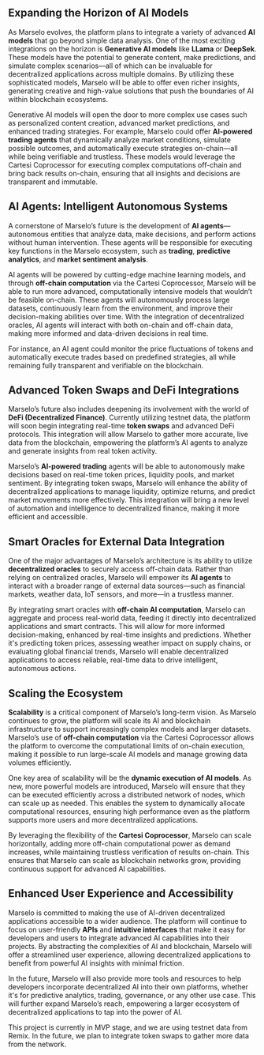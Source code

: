 ## Expanding the Horizon of AI Models

As Marselo evolves, the platform plans to integrate a variety of advanced **AI models** that go beyond simple data analysis. One of the most exciting integrations on the horizon is **Generative AI models** like **LLama** or **DeepSek**. These models have the potential to generate content, make predictions, and simulate complex scenarios—all of which can be invaluable for decentralized applications across multiple domains. By utilizing these sophisticated models, Marselo will be able to offer even richer insights, generating creative and high-value solutions that push the boundaries of AI within blockchain ecosystems.

Generative AI models will open the door to more complex use cases such as personalized content creation, advanced market predictions, and enhanced trading strategies. For example, Marselo could offer **AI-powered trading agents** that dynamically analyze market conditions, simulate possible outcomes, and automatically execute strategies on-chain—all while being verifiable and trustless. These models would leverage the Cartesi Coprocessor for executing complex computations off-chain and bring back results on-chain, ensuring that all insights and decisions are transparent and immutable.

## AI Agents: Intelligent Autonomous Systems

A cornerstone of Marselo’s future is the development of **AI agents**—autonomous entities that analyze data, make decisions, and perform actions without human intervention. These agents will be responsible for executing key functions in the Marselo ecosystem, such as **trading**, **predictive analytics**, and **market sentiment analysis**.

AI agents will be powered by cutting-edge machine learning models, and through **off-chain computation** via the Cartesi Coprocessor, Marselo will be able to run more advanced, computationally intensive models that wouldn’t be feasible on-chain. These agents will autonomously process large datasets, continuously learn from the environment, and improve their decision-making abilities over time. With the integration of decentralized oracles, AI agents will interact with both on-chain and off-chain data, making more informed and data-driven decisions in real time.

For instance, an AI agent could monitor the price fluctuations of tokens and automatically execute trades based on predefined strategies, all while remaining fully transparent and verifiable on the blockchain.

## Advanced Token Swaps and DeFi Integrations

Marselo’s future also includes deepening its involvement with the world of **DeFi (Decentralized Finance)**. Currently utilizing testnet data, the platform will soon begin integrating real-time **token swaps** and advanced DeFi protocols. This integration will allow Marselo to gather more accurate, live data from the blockchain, empowering the platform’s AI agents to analyze and generate insights from real token activity.

Marselo’s **AI-powered trading** agents will be able to autonomously make decisions based on real-time token prices, liquidity pools, and market sentiment. By integrating token swaps, Marselo will enhance the ability of decentralized applications to manage liquidity, optimize returns, and predict market movements more effectively. This integration will bring a new level of automation and intelligence to decentralized finance, making it more efficient and accessible.

## Smart Oracles for External Data Integration

One of the major advantages of Marselo’s architecture is its ability to utilize **decentralized oracles** to securely access off-chain data. Rather than relying on centralized oracles, Marselo will empower its **AI agents** to interact with a broader range of external data sources—such as financial markets, weather data, IoT sensors, and more—in a trustless manner.

By integrating smart oracles with **off-chain AI computation**, Marselo can aggregate and process real-world data, feeding it directly into decentralized applications and smart contracts. This will allow for more informed decision-making, enhanced by real-time insights and predictions. Whether it's predicting token prices, assessing weather impact on supply chains, or evaluating global financial trends, Marselo will enable decentralized applications to access reliable, real-time data to drive intelligent, autonomous actions.

## Scaling the Ecosystem

**Scalability** is a critical component of Marselo’s long-term vision. As Marselo continues to grow, the platform will scale its AI and blockchain infrastructure to support increasingly complex models and larger datasets. Marselo’s use of **off-chain computation** via the Cartesi Coprocessor allows the platform to overcome the computational limits of on-chain execution, making it possible to run large-scale AI models and manage growing data volumes efficiently.

One key area of scalability will be the **dynamic execution of AI models**. As new, more powerful models are introduced, Marselo will ensure that they can be executed efficiently across a distributed network of nodes, which can scale up as needed. This enables the system to dynamically allocate computational resources, ensuring high performance even as the platform supports more users and more decentralized applications.

By leveraging the flexibility of the **Cartesi Coprocessor**, Marselo can scale horizontally, adding more off-chain computational power as demand increases, while maintaining trustless verification of results on-chain. This ensures that Marselo can scale as blockchain networks grow, providing continuous support for advanced AI capabilities.

## Enhanced User Experience and Accessibility

Marselo is committed to making the use of AI-driven decentralized applications accessible to a wider audience. The platform will continue to focus on user-friendly **APIs** and **intuitive interfaces** that make it easy for developers and users to integrate advanced AI capabilities into their projects. By abstracting the complexities of AI and blockchain, Marselo will offer a streamlined user experience, allowing decentralized applications to benefit from powerful AI insights with minimal friction.

In the future, Marselo will also provide more tools and resources to help developers incorporate decentralized AI into their own platforms, whether it's for predictive analytics, trading, governance, or any other use case. This will further expand Marselo’s reach, empowering a larger ecosystem of decentralized applications to tap into the power of AI.

<div class="warning">
    This project is currently in MVP stage, and we are using testnet data from Remix. In the future, we plan to integrate token swaps to gather more data from the network.
</div>
